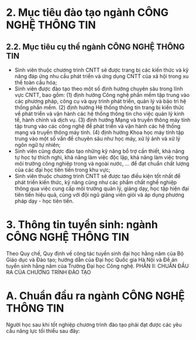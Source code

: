 # 2. Mục tiêu đào tạo ngành CÔNG NGHỆ THÔNG TIN
## 2.2. Mục tiêu cụ thể ngành CÔNG NGHỆ THÔNG TIN
-   Sinh viên thuộc chương trình CNTT sẽ được trang bị các kiến thức và kỹ năng đáp ứng nhu cầu phát triển và ứng dụng CNTT của xã hội trong xu thế toàn cầu hóa;
-   Sinh viên được đào tạo theo một số định hướng chuyên sâu trong lĩnh vực CNTT, bao gồm: (1) định hướng Công nghệ phần mềm tập trung vào các phương pháp, công cụ và quy trình phát triển, quản lý và bảo trì hệ thống phần mềm. (2) định hướng Hệ thống thông tin trang bị kiến thức về phát triển và vận hành các hệ thống thông tin cho việc quản lý kinh tế, hành chính và dịch vụ. (3) định hướng Mạng và truyền thông máy tính tập trung vào các công nghệ để phát triển và vận hành các hệ thống mạng và truyền thông máy tính. (4) định hướng Khoa học máy tính tập trung vào một số vấn đề chuyên sâu như học máy, xử lý ảnh và xử lý ngôn ngữ tự nhiên;
-   Sinh viên cũng được đào tạo những kỹ năng bổ trợ cần thiết, khả năng tự học tự thích nghi, khả năng làm việc độc lập, khả năng làm việc trong môi trường công nghiệp trong và ngoài nước, \... để đạt chuẩn chất lượng của các đại học tiên tiến trong khu vực;
-   Sinh viên thuộc chương trình CNTT sẽ được tạo điều kiện tốt nhất để phát triển kiến thức, kỹ năng cũng như các phẩm chất nghề nghiệp thông qua việc cung cấp môi trường quản lý, giảng dạy, học tập hiện đại tiên tiến hiệu quả, cùng với đội ngũ giảng viên giỏi và áp dụng phương pháp dạy - học tiên tiến.
# 3. Thông tin tuyển sinh: ngành CÔNG NGHỆ THÔNG TIN
Theo Quy chế, Quy định về công tác tuyển sinh đại học hằng năm của Bộ Giáo dục và Đào tạo; hướng dẫn của Đại học Quốc gia Hà Nội và Đề án tuyển sinh hằng năm của Trường Đại học Công nghệ.
PHẦN II: CHUẨN ĐẦU RA CỦA CHƯƠNG TRÌNH ĐÀO TẠO
# A. Chuẩn đầu ra ngành CÔNG NGHỆ THÔNG TIN
Người học sau khi tốt nghiệp chương trình đào tạo phải đạt được các yêu cầu năng lực tối thiểu sau đây:
